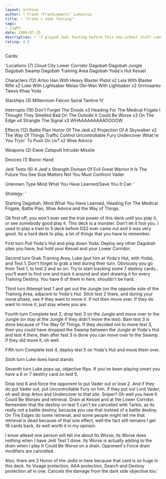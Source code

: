 ```yaml
---
layout: archive
author: ! Frank "FrankLamanti" Lamantia
title: ! "Frank s Jedi Testing"
tags:
- Light
date: 2000-07-25
description: ! "I played Jedi Testing before this new school stuff came out.  This Jedi testing deck is hard to play but it wins."
rating: 4.5
---
```

Cards: 

'Locations (7)
Cloud City Lower Corridor
Dagobah
Dagobah Jungle
Dagobah Swamp
Dagobah Training Area
Dagobah Yoda's Hut
Kessel

Characters (12)
Artoo
Han With Heavy Blaster Pistol  x2
Leia With Blaster Rifle  x2
Luke With Lightsaber
Melas
Obi-Wan With Lightsaber  x2
Orrimaarko
Tawss Khaa
Yoda

Starships (3)
Millennium Falcon
Spiral
Tantive IV

Interrupts (16)
Don't Forget The Droids  x3
Heading For The Medical Frigate
I Thought They Smelled Bad On The Outside
It Could Be Worse  x3
On The Edge  x4
Strangle
The Signal  x2
WHAAAAAAAAAOOOOW

Effects (12)
Battle Plan
Honor Of The Jedi  x2
Projection Of A Skywalker  x2
The Way Of Things
Traffic Control
Uncontrollable Fury
Undercover
What're You Tryin' To Push On Us?  x2
Wise Advice

Weapons (2)
Ewok Catapult
Intruder Missile

Devices (1)
Bionic Hand

Jedi Tests (6)
A Jedi's Strength
Domain Of Evil
Great Warrior
It Is The Future You See
Size Matters Not
You Must Confront Vader

Unknown Type
Mind What You Have Learned/Save You It Can '

Strategy: '

Starting  Dagobah, Mind What You Have Learned, Heading For The Medical Frigate, Battle Plan, Wise Advice and the Way of Things.

Ok first off, you won't ever see the true power of this deck until you play it, or see somebody good play it.	This deck is a monster.  Don't let it fool you.  I used to play a train to 5 deck before DS2 ever came out and it was very good.  Its a hard deck to play, a lot of things that you have to remember.

First turn  Pull Yoda's Hut and plop down Yoda.  Deploy any other Dagobah sites you have, but hold your Kessel and your Lower Corridor.

Second turn  Grab Training Area, Luke (put him at Yoda's Hut, with Yoda), and Test 1.  Don't forget to grab a test during their turn.  Obviously you go from Test 1, to test 2 and so on.  Try to start tracking some 7 destiny cards... you'll want to find one and track it around and start drawing it for every Training Destiny.  You have 6 of them in here, shouldn't be hard.

Third turn  Attempt test 1 and get out the Jungle (on the opposite side of the Training Area, adjacent to Yoda's Hut.  Stick test 2 there, and during your move phase, see if they want to move it.  If not then move over.  If they do want to move it, just stay where you are.

Fourth turn  Complete test 2, drop test 3 on the Jungle and move over to the Jungle (or stay at the Jungle if they didn't move the test).  Bam test 3 is done because of The Way Of Things.  If they decided not to move test 3, then you could have dropped the Swamp between the Jungle at Yoda's Hut and test 4 there, then after test 3 is done you can move over to the Swamp.	If they did move it, oh well.

Fifth turn  Complete test 4, deploy test 5 on Yoda's Hut and move them over.

Sixth turn  Luke does hand stands

Seventh turn  Luke pops up, objective flips.  If you've been playing smart you have a 6 or 7 destiny card on test 5.

Drop test 6 and force the opponent to put Vader out or lose 2.	And if they do put Vader out, put Uncontrollable Fury on him.  If they put out Lord Vader, oh well drop Artoo and Undercover to that site.  Sniper?  Oh well you have It Could Be Worses and retrieval.  Drain at Kessel and at the Lower Corridor.  Remember that the destiny on test 5 can't be cancelled with Tarkin, as its really not a battle destiny, because you use that instead of a battle destiny.  On The Edges do some retrieval, and some people might tell me that retrieval is dead because of that one effect, well the fact still remains I get 18 cards back, its well worth it in my opinion.

I know atleast one person will tell me about Its Worse, its Worse does nothing when I have Jedi Test 1 done.  Its Worse is actually adding to the drain when I play It Could Be Worse on a drain.  Opponent's Force drain modifiers are cancelled.

Also, there are 2 Honor of the Jedis in here because that card is so huge in this deck.  Its Visage protection, AAA protection, Search and Destroy protection all in one.  Cancels the damage from the dark side objective too.'